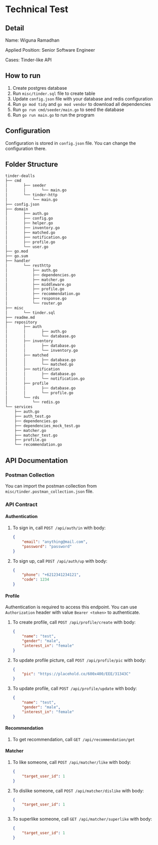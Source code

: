 # Technical Test
## Detail
Name: Wiguna Ramadhan

Applied Position: Senior Software Engineer

Cases: Tinder-like API

## How to run
1. Create postgres database
2. Run `misc/tinder.sql` file to create table
3. Update `config.json` file with your database and redis configuration
4. Run `go mod tidy` and `go mod vendor` to download all dependencies
5. Run `go run cmd/seeder/main.go` to seed the database
6. Run `go run main.go` to run the program

## Configuration
Configuration is stored in `config.json` file. You can change the configuration there.

## Folder Structure
```bash
tinder-dealls
├── cmd
│       ├── seeder
│       │       └── main.go
│       └── tinder-http
│           └── main.go
├── config.json
├── domain
│       ├── auth.go
│       ├── config.go
│       ├── helper.go
│       ├── inventory.go
│       ├── matched.go
│       ├── notification.go
│       ├── profile.go
│       └── user.go
├── go.mod
├── go.sum
├── handler
│       └── resthttp
│           ├── auth.go
│           ├── dependencies.go
│           ├── matcher.go
│           ├── middleware.go
│           ├── profile.go
│           ├── recommendation.go
│           ├── response.go
│           └── router.go
├── misc
│       └── tinder.sql
├── readme.md
├── repository
│       ├── auth
│       │       ├── auth.go
│       │       └── database.go
│       ├── inventory
│       │       ├── database.go
│       │       └── inventory.go
│       ├── matched
│       │       ├── database.go
│       │       └── matched.go
│       ├── notification
│       │       ├── database.go
│       │       └── notification.go
│       ├── profile
│       │       ├── database.go
│       │       └── profile.go
│       └── rds
│           └── redis.go
└── services
    ├── auth.go
    ├── auth_test.go
    ├── dependencies.go
    ├── dependencies_mock_test.go
    ├── matcher.go
    ├── matcher_test.go
    ├── profile.go
    └── recommendation.go
```

## API Documentation
### Postman Collection
You can import the postman collection from `misc/tinder.postman_collection.json` file.
### API Contract
#### Authentication
1. To sign in, call `POST /api/auth/in` with body:
    ```json
    {
        "email": "anything@mail.com",
        "password": "password"
    }
    ```
2. To sign up, call `POST /api/auth/up` with body:
    ```json
    {
        "phone": "+6212341234121",
        "code": 1234
    }
    ```
#### Profile
Authentication is required to access this endpoint. You can use `Authorization` header with value `Bearer <token>` to authenticate.
1. To create profile, call `POST /api/profile/create` with body:
    ```json
    {
        "name": "test",
        "gender": "male",
        "interest_in": "female"
    }
    ```
2. To update profile picture, call `POST /api/profile/pic` with body:
    ```json
    {
        "pic": "https://placehold.co/600x400/EEE/31343C"
    }
    ```
3. To update profile, call `POST /api/profile/update` with body:
    ```json
    {
        "name": "test",
        "gender": "male",
        "interest_in": "female"
    }
    ```
#### Recommendation
1. To get recommendation, call `GET /api/recommendation/get`

#### Matcher
1. To like someone, call `POST /api/matcher/like` with body:
    ```json
    {
        "target_user_id": 1
    }
    ```
2. To dislike someone, call `POST /api/matcher/dislike` with body:
    ```json
    {
        "target_user_id": 1
    }
    ```
3. To superlike someone, call `GET /api/matcher/superlike` with body:
    ```json
    {
        "target_user_id": 1
    }
    ```